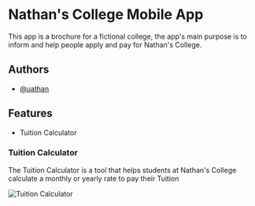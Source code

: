 
# Nathan's College Mobile App

This app is a brochure for a fictional college, the app's main purpose is to inform and help people apply and pay for Nathan's College.


## Authors

- [@uathan](https://www.github.com/uathan)


## Features

- Tuition Calculator


### Tuition Calculator

The Tuition Calculator is a tool that helps students at Nathan's College calculate a monthly or yearly rate to pay their Tuition

![Tuition Calculator](https://i.imgur.com/OjqssFR.png)

